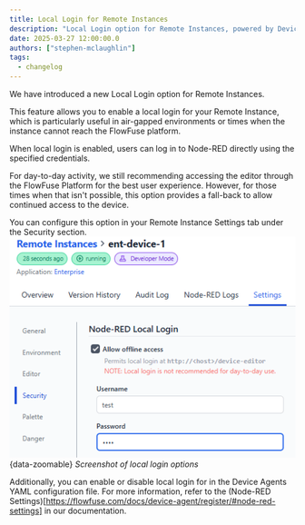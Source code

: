 ```yaml
---
title: Local Login for Remote Instances
description: "Local Login option for Remote Instances, powered by Device Agent"
date: 2025-03-27 12:00:00.0  
authors: ["stephen-mclaughlin"]
tags:
  - changelog
---
```



We have introduced a new Local Login option for Remote Instances.

This feature allows you to enable a local login for your Remote Instance, which is particularly useful in air-gapped environments or times when the instance cannot reach the FlowFuse platform.

When local login is enabled, users can log in to Node-RED directly using the specified credentials.

For day-to-day activity, we still recommending accessing the editor through the FlowFuse Platform for the best user experience. However, for those times when that isn't possible, this option provides a fall-back to allow continued access to the device.

You can configure this option in your Remote Instance Settings tab under the Security section.
![Screenshot of local login options](./images/device-agent-local-login-settings.png){data-zoomable}
_Screenshot of local login options_

Additionally, you can enable or disable local login for in the Device Agents YAML configuration file. For more information, refer to the (Node-RED Settings)[https://flowfuse.com/docs/device-agent/register/#node-red-settings] in our documentation.